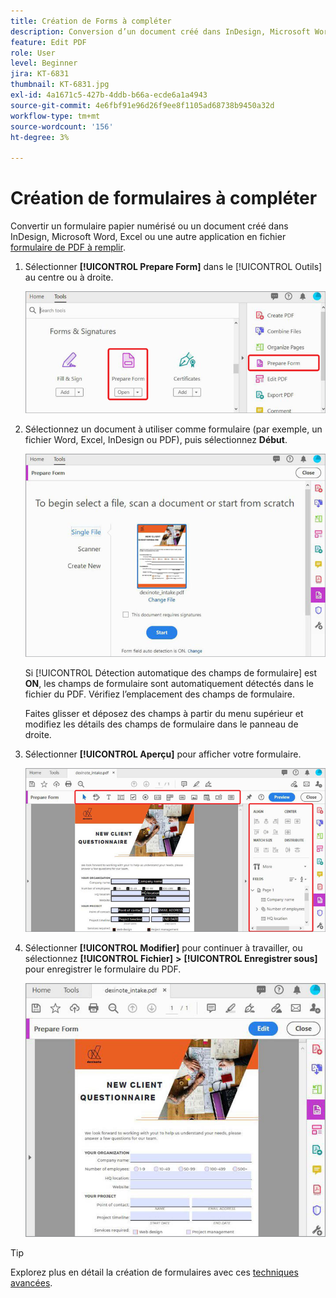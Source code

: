 ```yaml
---
title: Création de Forms à compléter
description: Conversion d’un document créé dans InDesign, Microsoft Word ou Excel en formulaire PDF à compléter
feature: Edit PDF
role: User
level: Beginner
jira: KT-6831
thumbnail: KT-6831.jpg
exl-id: 4a1671c5-427b-4ddb-b66a-ecde6a1a4943
source-git-commit: 4e6fbf91e96d26f9ee8f1105ad68738b9450a32d
workflow-type: tm+mt
source-wordcount: '156'
ht-degree: 3%

---
```


# Création de formulaires à compléter

Convertir un formulaire papier numérisé ou un document créé dans InDesign, Microsoft Word, Excel ou une autre application en fichier [formulaire de PDF à remplir](https://www.adobe.com/fr/acrobat/online/sign-pdf.html).

1. Sélectionner **[!UICONTROL Prepare Form]** dans le [!UICONTROL Outils] au centre ou à droite.

   ![Étape 1 du formulaire](../assets/Form_1.png)

1. Sélectionnez un document à utiliser comme formulaire (par exemple, un fichier Word, Excel, InDesign ou PDF), puis sélectionnez **Début**.

   ![Étape 2 du formulaire](../assets/Form_2.png)

   Si [!UICONTROL Détection automatique des champs de formulaire] est **ON**, les champs de formulaire sont automatiquement détectés dans le fichier du PDF. Vérifiez l’emplacement des champs de formulaire.

   Faites glisser et déposez des champs à partir du menu supérieur et modifiez les détails des champs de formulaire dans le panneau de droite.

1. Sélectionner **[!UICONTROL Aperçu]** pour afficher votre formulaire.

   ![Étape 3 du formulaire](../assets/Form_3.png)

1. Sélectionner **[!UICONTROL Modifier]** pour continuer à travailler, ou sélectionnez **[!UICONTROL Fichier]** **>** **[!UICONTROL Enregistrer sous]** pour enregistrer le formulaire du PDF.

   ![Étape 4 du formulaire](../assets/Form_4.png)

>[!TIP]
>
>Explorez plus en détail la création de formulaires avec ces [techniques avancées](../advanced-tasks/advancedforms.md).
